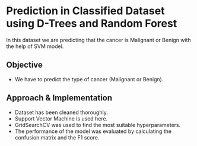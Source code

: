 # Prediction in Classified Dataset using D-Trees and Random Forest
In this dataset we are predicting that the cancer is Malignant or Benign with the help of SVM model.

## Objective
- We have to predict the type of cancer (Malignant or Benign).

## Approach & Implementation

- Dataset has been cleaned thoroughly.
- Support Vector Machine is used here.
- GridSearchCV was used to find the most suitable hyperparameters.
- The performance of the model was evaluated by calculating the confusion matrix and the F1 score.
